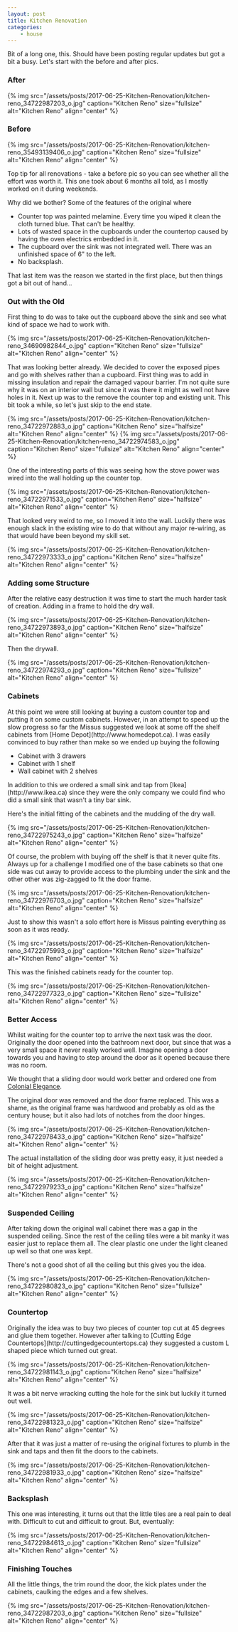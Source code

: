 ```yaml
---
layout: post
title: Kitchen Renovation
categories:
    - house
---
```


Bit of a long one, this. Should have been posting regular updates but got a bit a busy. Let's start with the before and after pics.
<h3>After</h3>

{% img src="/assets/posts/2017-06-25-Kitchen-Renovation/kitchen-reno_34722987203_o.jpg" caption="Kitchen Reno" size="fullsize" alt="Kitchen Reno" align="center" %}

<h3>Before</h3>
{% img src="/assets/posts/2017-06-25-Kitchen-Renovation/kitchen-reno_35493139406_o.jpg" caption="Kitchen Reno" size="fullsize" alt="Kitchen Reno" align="center" %}

Top tip for all renovations - take a before pic so you can see whether all the effort was worth it. This one took about 6 months all told, as I mostly worked on it during weekends.

Why did we bother? Some of the features of the original where
<ul>
<li>Counter top was painted melamine. Every time you wiped it clean the cloth turned blue. That can't be healthy.</li>
<li>Lots of wasted space in the cupboards under the countertop caused by having the oven electrics embedded in it.</li>
<li>The cupboard over the sink was not integrated well. There was an unfinished space of 6" to the left.</li>
<li>No backsplash.</li>
</ul>
That last item was the reason we started in the first place, but then things got a bit out of hand...
<h3>Out with the Old</h3>
First thing to do was to take out the cupboard above the sink and see what kind of space we had to work with.

{% img src="/assets/posts/2017-06-25-Kitchen-Renovation/kitchen-reno_34690982844_o.jpg" caption="Kitchen Reno" size="fullsize" alt="Kitchen Reno" align="center" %}

That was looking better already. We decided to cover the exposed pipes and go with shelves rather than a cupboard. First thing was to add in missing insulation and repair the damaged vapour barrier. I'm not quite sure why it was on an interior wall but since it was there it might as well not have holes in it. Next up was to the remove the counter top and existing unit. This bit took a while, so let's just skip to the end state.

{% img src="/assets/posts/2017-06-25-Kitchen-Renovation/kitchen-reno_34722972883_o.jpg" caption="Kitchen Reno" size="halfsize" alt="Kitchen Reno" align="center" %}
{% img src="/assets/posts/2017-06-25-Kitchen-Renovation/kitchen-reno_34722974583_o.jpg" caption="Kitchen Reno" size="fullsize" alt="Kitchen Reno" align="center" %}

One of the interesting parts of this was seeing how the stove power was wired into the wall holding up the counter top.

{% img src="/assets/posts/2017-06-25-Kitchen-Renovation/kitchen-reno_34722971533_o.jpg" caption="Kitchen Reno" size="halfsize" alt="Kitchen Reno" align="center" %}

That looked very weird to me, so I moved it into the wall. Luckily there was enough slack in the existing wire to do that without any major re-wiring, as that would have been beyond my skill set.

{% img src="/assets/posts/2017-06-25-Kitchen-Renovation/kitchen-reno_34722973333_o.jpg" caption="Kitchen Reno" size="halfsize" alt="Kitchen Reno" align="center" %}
<h3>Adding some Structure</h3>
After the relative easy destruction it was time to start the much harder task of creation. Adding in a frame to hold the dry wall.

{% img src="/assets/posts/2017-06-25-Kitchen-Renovation/kitchen-reno_34722973893_o.jpg" caption="Kitchen Reno" size="halfsize" alt="Kitchen Reno" align="center" %}

Then the drywall.

{% img src="/assets/posts/2017-06-25-Kitchen-Renovation/kitchen-reno_34722974293_o.jpg" caption="Kitchen Reno" size="fullsize" alt="Kitchen Reno" align="center" %}
<h3>Cabinets</h3>
At this point we were still looking at buying a custom counter top and putting it on some custom cabinets. However, in an attempt to speed up the slow progress so far the Missus suggested we look at some off the shelf cabinets from [Home Depot](http://www.homedepot.ca). I was easily convinced to buy rather than make so we ended up buying the following
<ul>
<li>Cabinet with 3 drawers</li>
<li>Cabinet with 1 shelf</li>
<li>Wall cabinet with 2 shelves</li>
</ul>
In addition to this we ordered a small sink and tap from [Ikea](http://www.ikea.ca) since they were the only company we could find who did a small sink that wasn't a tiny bar sink.

Here's the initial fitting of the cabinets and the mudding of the dry wall.

{% img src="/assets/posts/2017-06-25-Kitchen-Renovation/kitchen-reno_34722975243_o.jpg" caption="Kitchen Reno" size="halfsize" alt="Kitchen Reno" align="center" %}

Of course, the problem with buying off the shelf is that it never quite fits. Always up for a challenge I modified one of the base cabinets so that one side was cut away to provide access to the plumbing under the sink and the other other was zig-zagged to fit the door frame.

{% img src="/assets/posts/2017-06-25-Kitchen-Renovation/kitchen-reno_34722976703_o.jpg" caption="Kitchen Reno" size="halfsize" alt="Kitchen Reno" align="center" %}

Just to show this wasn't a solo effort here is Missus painting everything as soon as it was ready.

{% img src="/assets/posts/2017-06-25-Kitchen-Renovation/kitchen-reno_34722975993_o.jpg" caption="Kitchen Reno" size="halfsize" alt="Kitchen Reno" align="center" %}

This was the finished cabinets ready for the counter top.

{% img src="/assets/posts/2017-06-25-Kitchen-Renovation/kitchen-reno_34722977323_o.jpg" caption="Kitchen Reno" size="fullsize" alt="Kitchen Reno" align="center" %}
<h3>Better Access</h3>
Whilst waiting for the counter top to arrive the next task was the door. Originally the door opened into the bathroom next door, but since that was a very small space it never really worked well. Imagine opening a door towards you and having to step around the door as it opened because there was no room.

We thought that a sliding door would work better and ordered one from [Colonial Elegance](http://www.colonialelegance.com/catalogue/folding-doors/).

The original door was removed and the door frame replaced. This was a shame, as the original frame was hardwood and probably as old as the century house; but it also had lots of notches from the door hinges.

{% img src="/assets/posts/2017-06-25-Kitchen-Renovation/kitchen-reno_34722978433_o.jpg" caption="Kitchen Reno" size="halfsize" alt="Kitchen Reno" align="center" %}

The actual installation of the sliding door was pretty easy, it just needed a bit of height adjustment.

{% img src="/assets/posts/2017-06-25-Kitchen-Renovation/kitchen-reno_34722979233_o.jpg" caption="Kitchen Reno" size="halfsize" alt="Kitchen Reno" align="center" %}
<h3>Suspended Ceiling</h3>
After taking down the original wall cabinet there was a gap in the suspended ceiling. Since the rest of the ceiling tiles were a bit manky it was easier just to replace them all. The clear plastic one under the light cleaned up well so that one was kept.

There's not a good shot of all the ceiling but this gives you the idea.

{% img src="/assets/posts/2017-06-25-Kitchen-Renovation/kitchen-reno_34722980823_o.jpg" caption="Kitchen Reno" size="fullsize" alt="Kitchen Reno" align="center" %}
<h3>Countertop</h3>
Originally the idea was to buy two pieces of counter top cut at 45 degrees and glue them together. However after talking to [Cutting Edge Countertops](http://cuttingedgecountertops.ca) they suggested a custom L shaped piece which turned out great.

{% img src="/assets/posts/2017-06-25-Kitchen-Renovation/kitchen-reno_34722981143_o.jpg" caption="Kitchen Reno" size="halfsize" alt="Kitchen Reno" align="center" %}

It was a bit nerve wracking cutting the hole for the sink but luckily it turned out well.

{% img src="/assets/posts/2017-06-25-Kitchen-Renovation/kitchen-reno_34722981323_o.jpg" caption="Kitchen Reno" size="halfsize" alt="Kitchen Reno" align="center" %}

After that it was just a matter of re-using the original fixtures to plumb in the sink and taps and then fit the doors to the cabinets.

{% img src="/assets/posts/2017-06-25-Kitchen-Renovation/kitchen-reno_34722981933_o.jpg" caption="Kitchen Reno" size="halfsize" alt="Kitchen Reno" align="center" %}
<h3>Backsplash</h3>
This one was interesting, it turns out that the little tiles are a real pain to deal with. Difficult to cut and difficult to grout. But, eventually:

{% img src="/assets/posts/2017-06-25-Kitchen-Renovation/kitchen-reno_34722984613_o.jpg" caption="Kitchen Reno" size="fullsize" alt="Kitchen Reno" align="center" %}
<h3>Finishing Touches</h3>
All the little things, the trim round the door, the kick plates under the cabinets, caulking the edges and a few shelves.

{% img src="/assets/posts/2017-06-25-Kitchen-Renovation/kitchen-reno_34722987203_o.jpg" caption="Kitchen Reno" size="fullsize" alt="Kitchen Reno" align="center" %}